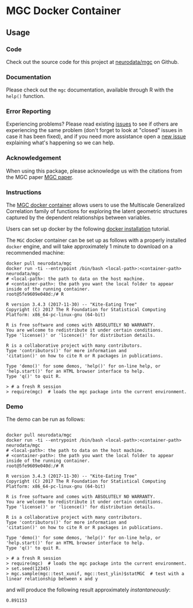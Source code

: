 # MGC Docker Container

## Usage


### Code
Check out the source code for this project at [neurodata/mgc](http://github.com/neurodata/mgc) on Github.

### Documentation

Please check out the `mgc` documentation, available through R with the `help()` function.

### Error Reporting
Experiencing problems? Please read existing [issues](http://github.com/neurodata/mgc/issues) to see if others are experiencing the same problem (don't forget to look at "closed" issues in case it has been fixed), and if you need more assistance open a [new issue](http://github.com/neurodata/ndmg/issues/new) explaining what's happening so we can help.

### Acknowledgement
When using this package, please acknowledge us with the citations from the MGC paper [MGC paper](https://arxiv.org/abs/1609.05148).

### Instructions

The [MGC docker container](https://hub.docker.com/r/neurodata/mgc/) allows users to use the Multiscale Generalized Correlation family of functions for exploring the latent geometric structures captured by the dependent relationships between variables.

Users can set up docker by the following [docker installation](https://docs.docker.com/engine/installation/) tutorial.

The `MGC` docker container can be set up as follows with a properly installed `docker` engine, and will take approximately 1 minute to download on a recommended machine:

```
docker pull neurodata/mgc
docker run -ti --entrypoint /bin/bash <local-path>:<container-path> neurodata/mgc
# <local-path>: the path to data on the host machine.
# <container-path>: the path you want the local folder to appear inside of the running container.
root@5fe9609e040d:/# R

R version 3.4.3 (2017-11-30) -- "Kite-Eating Tree"
Copyright (C) 2017 The R Foundation for Statistical Computing
Platform: x86_64-pc-linux-gnu (64-bit)

R is free software and comes with ABSOLUTELY NO WARRANTY.
You are welcome to redistribute it under certain conditions.
Type 'license()' or 'licence()' for distribution details.

R is a collaborative project with many contributors.
Type 'contributors()' for more information and
'citation()' on how to cite R or R packages in publications.

Type 'demo()' for some demos, 'help()' for on-line help, or
'help.start()' for an HTML browser interface to help.
Type 'q()' to quit R.

> # a fresh R session
> require(mgc)  # loads the mgc package into the current environment.
```

### Demo

The demo can be run as follows:

```

docker pull neurodata/mgc
docker run -ti --entrypoint /bin/bash <local-path>:<container-path> neurodata/mgc
# <local-path>: the path to data on the host machine.
# <container-path>: the path you want the local folder to appear inside of the running container.
root@5fe9609e040d:/# R

R version 3.4.3 (2017-11-30) -- "Kite-Eating Tree"
Copyright (C) 2017 The R Foundation for Statistical Computing
Platform: x86_64-pc-linux-gnu (64-bit)

R is free software and comes with ABSOLUTELY NO WARRANTY.
You are welcome to redistribute it under certain conditions.
Type 'license()' or 'licence()' for distribution details.

R is a collaborative project with many contributors.
Type 'contributors()' for more information and
'citation()' on how to cite R or R packages in publications.

Type 'demo()' for some demos, 'help()' for on-line help, or
'help.start()' for an HTML browser interface to help.
Type 'q()' to quit R.

> # a fresh R session
> require(mgc)  # loads the mgc package into the current environment.
> set.seed(12345)
> mgc.sample(mgc::test_xunif, mgc::test_ylin)$statMGC  # test with a linear relationship between x and y
```

and will produce the following result approximately *instantaneously*:

```
0.891153
```

